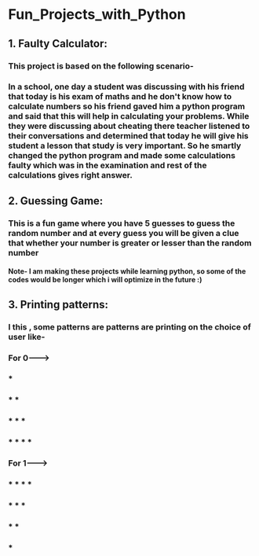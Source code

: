 # Fun_Projects_with_Python 

## 1. Faulty Calculator:
### This project is based on the following scenario-
### In a school, one day a student was discussing with his friend that today is his exam of maths and he don't know how to calculate numbers so his friend gaved him a python program and said that this will help in calculating your problems. While they were discussing about cheating there teacher listened to their conversations and determined that today he will give his student a lesson that **study is very important**. So he smartly changed the python program and made some calculations faulty which was in the examination and rest of the calculations gives right answer.

## 2. Guessing Game:
### This is a fun game where you have 5 guesses to guess the random number and at every guess you will be given a clue that whether your number is greater or lesser than the random number

#### Note- I am making these projects while learning python, so some of the codes would be longer which i will optimize in the future :)

## 3. Printing patterns:
### I this , some patterns are patterns are printing on the choice of user like-
### For 0--->      
###                  *
###                  * *   
###                  * * *
###                  * * * *

### For 1--->     
###                  * * * *
###                  * * *
###                  * * 
###                  *
